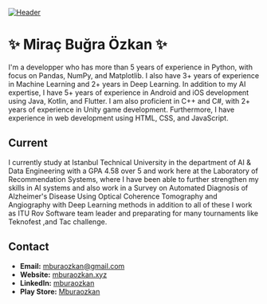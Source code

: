[![Header](header_image_url)](https://mburaozkan.xyz/)

# ✨ Miraç Buğra Özkan ✨

I'm a developper who has more than 5 years of experience in Python, with focus on Pandas, NumPy, and Matplotlib. I also have 3+ years of experience in Machine Learning and 2+ years in Deep Learning. In addition to my AI expertise, I have 5+ years of experience in Android and iOS development using Java, Kotlin, and Flutter. I am also proficient in C++ and C#, with 2+ years of experience in Unity game development. Furthermore, I have experience in web development using HTML, CSS, and JavaScript.

## Current

I currently study at Istanbul Technical University in the department of AI & Data Engineering with a GPA 4.58 over 5 and work here at the Laboratory of Recommendation Systems, where I have been able to further strengthen my skills in AI systems and also work in a Survey on Automated Diagnosis of Alzheimer's Disease Using Optical Coherence Tomography and Angiography with Deep Learning methods in addition to all of these I work as ITU Rov Software team leader and preparating for many tournaments like Teknofest ,and Tac challenge.


## Contact
- **Email:** [mburaozkan@gmail.com](mailto:mburaozkan@gmail.com)
- **Website:** [mburaozkan.xyz](https://mburaozkan.xyz)
- **LinkedIn:** [mburaozkan](www.linkedin.com/in/miraç-buğra-özkan-974ba51ba)
- **Play Store:** [Mburaozkan](https://play.google.com/store/apps/developer?id=Mburaozkan)
